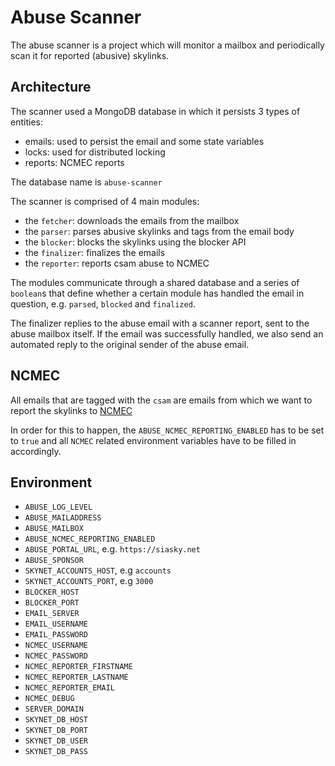 # Abuse Scanner

The abuse scanner is a project which will monitor a mailbox and periodically
scan it for reported (abusive) skylinks.

## Architecture

The scanner used a MongoDB database in which it persists 3 types of entities:
- emails: used to persist the email and some state variables
- locks: used for distributed locking
- reports: NCMEC reports

The database name is `abuse-scanner`
  
The scanner is comprised of 4 main modules:
- the `fetcher`: downloads the emails from the mailbox
- the `parser`: parses abusive skylinks and tags from the email body
- the `blocker`: blocks the skylinks using the blocker API
- the `finalizer`: finalizes the emails
- the `reporter`: reports csam abuse to NCMEC

The modules communicate through a shared database and a series of `boolean`s
that define whether a certain module has handled the email in question, e.g.
`parsed`, `blocked` and `finalized`.

The finalizer replies to the abuse email with a scanner report, sent to the abuse mailbox itself. If the email was successfully handled, we also send an automated reply to the original sender of the abuse email.

## NCMEC

All emails that are tagged with the `csam` are emails from which we want to
report the skylinks to [NCMEC](https://report.cybertip.org/ispws/documentation/)

In order for this to happen, the `ABUSE_NCMEC_REPORTING_ENABLED` has to be set
to `true` and all `NCMEC` related environment variables have to be filled in
accordingly.

## Environment

- `ABUSE_LOG_LEVEL`
- `ABUSE_MAILADDRESS`
- `ABUSE_MAILBOX`
- `ABUSE_NCMEC_REPORTING_ENABLED`
- `ABUSE_PORTAL_URL`, e.g. `https://siasky.net`
- `ABUSE_SPONSOR`
- `SKYNET_ACCOUNTS_HOST`, e.g `accounts`
- `SKYNET_ACCOUNTS_PORT`, e.g `3000`
- `BLOCKER_HOST`
- `BLOCKER_PORT`
- `EMAIL_SERVER`
- `EMAIL_USERNAME`
- `EMAIL_PASSWORD`
- `NCMEC_USERNAME`
- `NCMEC_PASSWORD`
- `NCMEC_REPORTER_FIRSTNAME`
- `NCMEC_REPORTER_LASTNAME`
- `NCMEC_REPORTER_EMAIL`
- `NCMEC_DEBUG`
- `SERVER_DOMAIN`
- `SKYNET_DB_HOST`
- `SKYNET_DB_PORT`
- `SKYNET_DB_USER`
- `SKYNET_DB_PASS`
